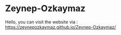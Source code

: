 # Zeynep-Ozkaymaz
Hello, you can visit the website via : https://zeynepozkaymaz.github.io/Zeynep-Ozkaymaz/
